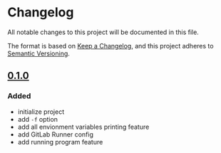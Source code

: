 # Changelog

All notable changes to this project will be documented in this file.

The format is based on [Keep a Changelog](https://keepachangelog.com/en/1.0.0/),
and this project adheres to [Semantic Versioning](https://semver.org/spec/v2.0.0.html).

## [0.1.0]

### Added

- initialize project
- add `-f` option
- add all envionment variables printing feature
- add GitLab Runner config
- add running program feature

[0.1.0]: https://gitlab.com/moba1/fenv/-/tree/v0.1.0?ref_type=tags
